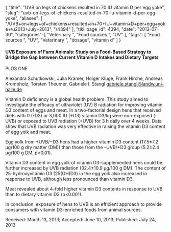 {
    "title": "UVB on legs of chickens resulted in 70 IU vitamin D per egg yoke",
    "slug": "uvb-on-legs-of-chickens-resulted-in-70-iu-vitamin-d-per-egg-yoke",
    "aliases": [
        "/UVB+on+legs+of+chickens+resulted+in+70+IU+vitamin+D+per+egg+yoke+\u2013+July+2013",
        "/4394"
    ],
    "tiki_page_id": 4394,
    "date": "2013-07-30",
    "categories": [
        "Veterinary ",
        "Food sources ",
        "UV"
    ],
    "tags": [
        "Food sources ",
        "UV",
        "Veterinary ",
        "dosage",
        "vitamin d"
    ]
}


#### UVB Exposure of Farm Animals: Study on a Food-Based Strategy to Bridge the Gap between Current Vitamin D Intakes and Dietary Targets

PLOS ONE

Alexandra Schutkowski,     Julia Krämer,     Holger Kluge,     Frank Hirche,     Andreas Krombholz,     Torsten Theumer,     Gabriele I. Stangl gabriele.stangl@landw.uni-halle.de

Vitamin D deficiency is a global health problem. This study aimed to investigate the efficacy of ultraviolet (UV) B radiation for improving vitamin D3 content of eggs and meat. In a two-factorial design hens that received diets with 0 (-D3) or 3,000 IU (+D3) vitamin D3/kg were non-exposed (-UVB) or exposed to UVB radiation (+UVB) for 3 h daily over 4 weeks. Data show that UVB radiation was very effective in raising the vitamin D3 content of egg yolk and meat. 

Egg yolk from +UVB/−D3 hens had a higher vitamin D3 content (17.5±7.2 µg/100 g dry matter (DM)) than those from the –UVB/+D3 group (5.2±2.4 µg/100 g DM, p<0.01). 

Vitamin D3 content in egg yolk of vitamin D3-supplemented hens could be further increased by UVB radiation (32.4±10.9 µg/100 g DM). The content of 25-hydroxyvitamin D3 (25(OH)D3) in the egg yolk also increased in response to UVB, although less pronounced than vitamin D3. 

Meat revealed about 4-fold higher vitamin D3 contents in response to UVB than to dietary vitamin D3 (p<0.001). 

In conclusion, exposure of hens to UVB is an efficient approach to provide consumers with vitamin D3-enriched foods from animal sources.

Received: March 13, 2013; Accepted: June 10, 2013; Published: July 24, 2013